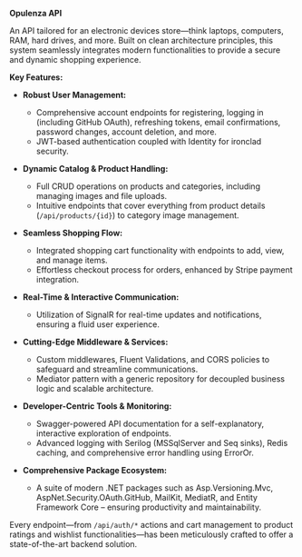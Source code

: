 **Opulenza API**

An API tailored for an electronic devices store—think laptops, computers, RAM, hard drives, and more. Built on clean architecture principles, this system seamlessly integrates modern functionalities to provide a secure and dynamic shopping experience.

**Key Features:**

- **Robust User Management:**  
  - Comprehensive account endpoints for registering, logging in (including GitHub OAuth), refreshing tokens, email confirmations, password changes, account deletion, and more.  
  - JWT-based authentication coupled with Identity for ironclad security.

- **Dynamic Catalog & Product Handling:**  
  - Full CRUD operations on products and categories, including managing images and file uploads.  
  - Intuitive endpoints that cover everything from product details (`/api/products/{id}`) to category image management.

- **Seamless Shopping Flow:**  
  - Integrated shopping cart functionality with endpoints to add, view, and manage items.  
  - Effortless checkout process for orders, enhanced by Stripe payment integration.

- **Real-Time & Interactive Communication:**  
  - Utilization of SignalR for real-time updates and notifications, ensuring a fluid user experience.

- **Cutting-Edge Middleware & Services:**  
  - Custom middlewares, Fluent Validations, and CORS policies to safeguard and streamline communications.  
  - Mediator pattern with a generic repository for decoupled business logic and scalable architecture.

- **Developer-Centric Tools & Monitoring:**  
  - Swagger-powered API documentation for a self-explanatory, interactive exploration of endpoints.  
  - Advanced logging with Serilog (MSSqlServer and Seq sinks), Redis caching, and comprehensive error handling using ErrorOr.

- **Comprehensive Package Ecosystem:**  
  - A suite of modern .NET packages such as Asp.Versioning.Mvc, AspNet.Security.OAuth.GitHub, MailKit, MediatR, and Entity Framework Core – ensuring productivity and maintainability.

Every endpoint—from `/api/auth/*` actions and cart management to product ratings and wishlist functionalities—has been meticulously crafted to offer a state-of-the-art backend solution.
